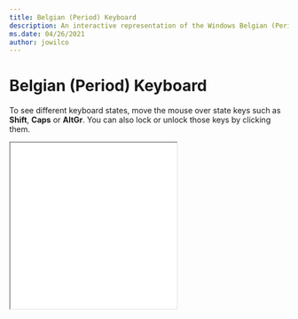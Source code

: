 ```yaml
---
title: Belgian (Period) Keyboard
description: An interactive representation of the Windows Belgian (Period) keyboard. To see different keyboard states, click or move the mouse over the state keys.
ms.date: 04/26/2021
author: jowilco
---
```


# Belgian (Period) Keyboard

To see different keyboard states, move the mouse over state keys such as **Shift**, **Caps** or **AltGr**. You can also lock or unlock those keys by clicking them.

<iframe src="kbdbe_1.html" height="300"></iframe>
